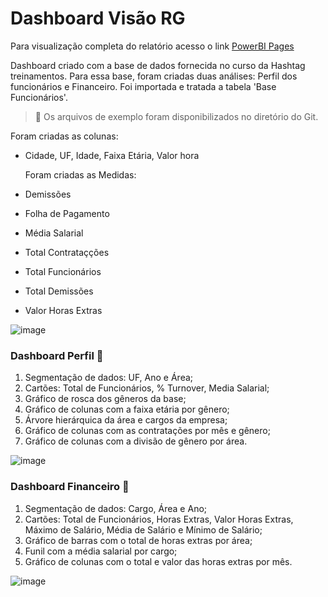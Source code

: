 # Dashboard Visão RG

  Para visualização completa do relatório acesso o link [PowerBI Pages](https://app.powerbi.com/view?r=eyJrIjoiYzAxMDM0NTctMmUwNS00OGIxLTliYzYtZGNhYmQ3NmNlMzZkIiwidCI6ImNmNjk1NWZhLWYwZmEtNDVjYy1iZTEzLTE3ODQ2YTE4ZDViNiJ9&pageName=ReportSection)

Dashboard criado com a base de dados fornecida no curso da Hashtag treinamentos. Para essa base, foram criadas duas análises: Perfil dos funcionários e Financeiro.
Foi importada e tratada a tabela 'Base Funcionários'.
  > :pushpin: Os arquivos de exemplo foram disponibilizados no diretório do Git.
 
 Foram criadas as colunas:</br>
- Cidade, UF, Idade, Faixa Etária, Valor hora

  Foram criadas as Medidas:</br>
- Demissões
- Folha de Pagamento
- Média Salarial
- Total Contrataçções
- Total Funcionários
- Total Demissões
- Valor Horas Extras 
  
![image](https://user-images.githubusercontent.com/104692744/174663809-2ef6bdd8-75da-4784-8e95-1ebc18ea0800.png)

### Dashboard Perfil :page_facing_up:

1. Segmentação de dados: UF, Ano e Área;
2. Cartões: Total de Funcionários, % Turnover, Media Salarial;
3. Gráfico de rosca dos gêneros da base;
4. Gráfico de colunas com a faixa etária por gênero;
5. Árvore hierárquica da área e cargos da empresa;
6. Gráfico de colunas com as contratações por mês e gênero; 
7. Gráfico de colunas com a divisão de gênero por área.
  
![image](https://user-images.githubusercontent.com/104692744/174667262-0c160f13-f449-47fd-bc5f-e0b6b6d5e19a.png)

### Dashboard Financeiro :page_facing_up:

1. Segmentação de dados: Cargo, Área e Ano;
2. Cartões: Total de Funcionários, Horas Extras, Valor Horas Extras, Máximo de Salário, Média de Salário e Mínimo de Salário;
3. Gráfico de barras com o total de horas extras por área;
4. Funil com a média salarial por cargo;
5. Gráfico de colunas com o total e valor das horas extras por mês.
  
![image](https://user-images.githubusercontent.com/104692744/174668111-4e9848e0-ffda-4754-a1f0-2b185ec89e08.png)
